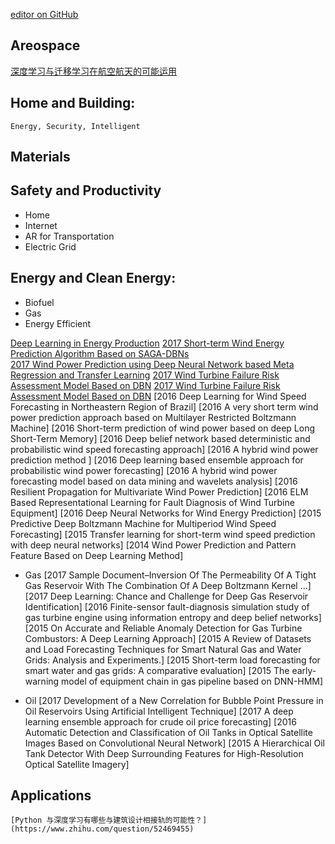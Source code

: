 [editor on GitHub](https://github.com/fsword73/jianyang.github.io/edit/master/DL_In_Energy.md)


## Areospace
  [深度学习与迁移学习在航空航天的可能运用](https://wenku.baidu.com/view/f2dba3adb84ae45c3a358c8b.html)
## Home and Building: 
    Energy, Security, Intelligent

## Materials

## Safety and Productivity
- Home
- Internet 
- AR for Transportation
- Electric Grid 

## Energy and Clean Energy:
- Biofuel
- Gas
- Energy Efficient  

 [Deep Learning in Energy Production](https://amundtveit.com/2017/07/21/deep-learning-in-energy-production/)
 [2017 Short-term Wind Energy Prediction Algorithm Based on SAGA-DBNs](https://google.com/search?q=Short-term+Wind+Energy+Prediction+Algorithm+Based+on+SAGA-DBNs)  
 [2017 Wind Power Prediction using Deep Neural Network based Meta Regression and Transfer Learning](https://google.com/search?q=Wind+Power+Prediction+using+Deep+Neural+Network+based+Meta+Regression+and+Transfer+Learning)
 [2017 Wind Turbine Failure Risk Assessment Model Based on DBN](https://google.com/search?q=Wind+Turbine+Failure+Risk+Assessment+Model+Based+on+DBN)
 [2017 Wind Turbine Failure Risk Assessment Model Based on DBN](https://google.com/search?q=The+optimization+of+wind+power+interval+forecast)
 [2016 Deep Learning for Wind Speed Forecasting in Northeastern Region of Brazil]
 [2016 A very short term wind power prediction approach based on Multilayer Restricted Boltzmann Machine]
 [2016 Short-term prediction of wind power based on deep Long Short-Term Memory]
 [2016 Deep belief network based deterministic and probabilistic wind speed forecasting approach]
 [2016  A hybrid wind power prediction method ]
 [2016 Deep learning based ensemble approach for probabilistic wind power forecasting]
 [2016 A hybrid wind power forecasting model based on data mining and wavelets analysis]
 [2016 Resilient Propagation for Multivariate Wind Power Prediction]
 [2016 ELM Based Representational Learning for Fault Diagnosis of Wind Turbine Equipment]
 [2016 Deep Neural Networks for Wind Energy Prediction] 
 [2015 Predictive Deep Boltzmann Machine for Multiperiod Wind Speed Forecasting]
 [2015 Transfer learning for short-term wind speed prediction with deep neural networks]
 [2014 Wind Power Prediction and Pattern Feature Based on Deep Learning Method]
 
 - Gas
 [2017 Sample Document–Inversion Of The Permeability Of A Tight Gas Reservoir With The Combination Of A Deep Boltzmann Kernel …]
 [2017 Deep Learning: Chance and Challenge for Deep Gas Reservoir Identification]
 [2016 Finite-sensor fault-diagnosis simulation study of gas turbine engine using information entropy and deep belief networks]
 [2015 On Accurate and Reliable Anomaly Detection for Gas Turbine Combustors: A Deep Learning Approach]
 [2015 A Review of Datasets and Load Forecasting Techniques for Smart Natural Gas and Water Grids: Analysis and Experiments.]
 [2015 Short-term load forecasting for smart water and gas grids: A comparative evaluation]
 [2015 The early-warning model of equipment chain in gas pipeline based on DNN-HMM]
 
 - Oil
 [2017 Development of a New Correlation for Bubble Point Pressure in Oil Reservoirs Using Artificial Intelligent Technique]
 [2017 A deep learning ensemble approach for crude oil price forecasting]
 [2016 Automatic Detection and Classification of Oil Tanks in Optical Satellite Images Based on Convolutional Neural Network]
 [2015 A Hierarchical Oil Tank Detector With Deep Surrounding Features for High-Resolution Optical Satellite Imagery]
 
 
## Applications 
    [Python 与深度学习有哪些与建筑设计相接轨的可能性？](https://www.zhihu.com/question/52469455)
